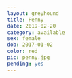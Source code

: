 ```yaml
---
layout: greyhound
title: Penny
date: 2019-02-20
category: available
sex: female
dob: 2017-01-02
color: red
pic: penny.jpg
pending: yes
---
```


